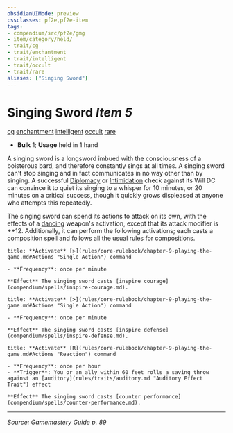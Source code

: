 ```yaml
---
obsidianUIMode: preview
cssclasses: pf2e,pf2e-item
tags:
- compendium/src/pf2e/gmg
- item/category/held/
- trait/cg
- trait/enchantment
- trait/intelligent
- trait/occult
- trait/rare
aliases: ["Singing Sword"]
---
```

# Singing Sword *Item 5*  
[cg](rules/traits/cg-b1.md "Chaotic Good Alignment Trait")  [enchantment](rules/traits/enchantment.md "Enchantment School Trait")  [intelligent](rules/traits/intelligent-gmg.md "Intelligent Item Trait")  [occult](rules/traits/occult.md "Occult Tradition Trait")  [rare](rules/traits/rare.md "Rare Rarity Trait")  

- **Bulk** 1; **Usage** held in 1 hand

A singing sword is a longsword imbued with the consciousness of a boisterous bard, and therefore constantly sings at all times. A singing sword can't stop singing and in fact communicates in no way other than by singing. A successful [Diplomacy](compendium/skills.md#Diplomacy) or [Intimidation](compendium/skills.md#Intimidation) check against its Will DC can convince it to quiet its singing to a whisper for 10 minutes, or 20 minutes on a critical success, though it quickly grows displeased at anyone who attempts this repeatedly.

The singing sword can spend its actions to attack on its own, with the effects of a [dancing](compendium/equipment/items/dancing.md) weapon's activation, except that its attack modifier is ++12. Additionally, it can perform the following activations; each casts a composition spell and follows all the usual rules for compositions.

```ad-embed-ability
title: **Activate** [>](rules/core-rulebook/chapter-9-playing-the-game.md#Actions "Single Action") command

- **Frequency**: once per minute

**Effect** The singing sword casts [inspire courage](compendium/spells/inspire-courage.md).
```

```ad-embed-ability
title: **Activate** [>](rules/core-rulebook/chapter-9-playing-the-game.md#Actions "Single Action") command

- **Frequency**: once per minute

**Effect** The singing sword casts [inspire defense](compendium/spells/inspire-defense.md).
```

```ad-embed-ability
title: **Activate** [R](rules/core-rulebook/chapter-9-playing-the-game.md#Actions "Reaction") command

- **Frequency**: once per hour
- **Trigger**: You or an ally within 60 feet rolls a saving throw against an [auditory](rules/traits/auditory.md "Auditory Effect Trait") effect

**Effect** The singing sword casts [counter performance](compendium/spells/counter-performance.md).
```


---
*Source: Gamemastery Guide p. 89*